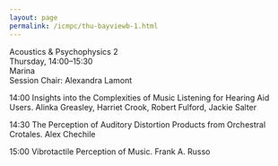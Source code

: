 ```yaml
---
layout: page
permalink: /icmpc/thu-bayviewb-1.html
---
```

Acoustics & Psychophysics 2  
Thursday, 14:00–15:30  
Marina  
Session Chair: Alexandra Lamont  

14:00 Insights into the Complexities of Music Listening for Hearing Aid Users. Alinka Greasley, Harriet Crook, Robert Fulford, Jackie Salter  

14:30 The Perception of Auditory Distortion Products from Orchestral Crotales. Alex Chechile  

15:00 Vibrotactile Perception of Music. Frank A. Russo  